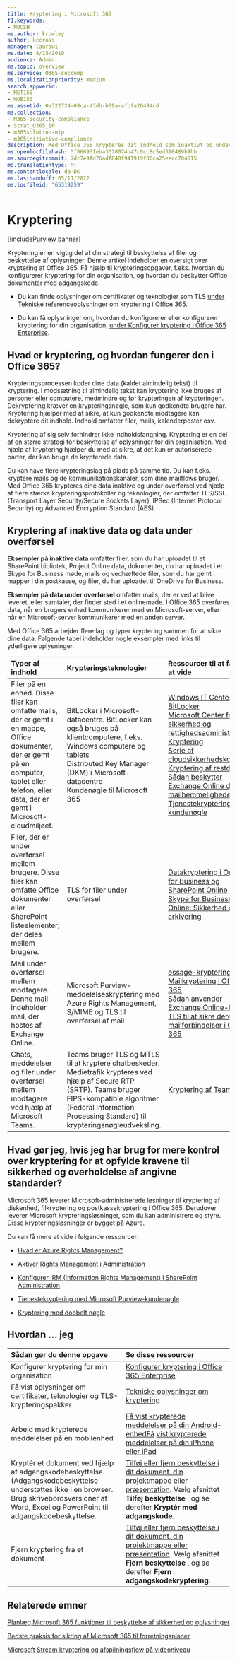 ```yaml
---
title: Kryptering i Microsoft 365
f1.keywords:
- NOCSH
ms.author: krowley
author: kccross
manager: laurawi
ms.date: 8/15/2019
audience: Admin
ms.topic: overview
ms.service: O365-seccomp
ms.localizationpriority: medium
search.appverid:
- MET150
- MOE150
ms.assetid: 0a322724-08ca-43db-b69a-afbfa20484cd
ms.collection:
- M365-security-compliance
- Strat_O365_IP
- m365solution-mip
- m365initiative-compliance
description: Med Office 365 krypteres dit indhold som inaktivt og under overførsel med den stærkeste kryptering, de protokoller og teknologier, der er tilgængelige. Få et overblik over kryptering i Office 365.
ms.openlocfilehash: 5f866931eba3078074b47c9cc8c5ed310489b9bb
ms.sourcegitcommit: 7dc7e9fd76adf848f941919f86ca25eecc704015
ms.translationtype: MT
ms.contentlocale: da-DK
ms.lasthandoff: 05/11/2022
ms.locfileid: "65319259"
---
```

# <a name="encryption"></a>Kryptering

[!include[Purview banner](../includes/purview-rebrand-banner.md)]

Kryptering er en vigtig del af din strategi til beskyttelse af filer og beskyttelse af oplysninger. Denne artikel indeholder en oversigt over kryptering af Office 365. Få hjælp til krypteringsopgaver, f.eks. hvordan du konfigurerer kryptering for din organisation, og hvordan du beskytter Office dokumenter med adgangskode.
  
- Du kan finde oplysninger om certifikater og teknologier som TLS [under Tekniske referenceoplysninger om kryptering i Office 365](technical-reference-details-about-encryption.md).

- Du kan få oplysninger om, hvordan du konfigurerer eller konfigurerer kryptering for din organisation, [under Konfigurer kryptering i Office 365 Enterprise](set-up-encryption.md).

## <a name="what-is-encryption-and-how-does-it-work-in-office-365"></a>Hvad er kryptering, og hvordan fungerer den i Office 365?

Krypteringsprocessen koder dine data (kaldet almindelig tekst) til kryptering. I modsætning til almindelig tekst kan kryptering ikke bruges af personer eller computere, medmindre og før krypteringen af krypteringen. Dekryptering kræver en krypteringsnøgle, som kun godkendte brugere har. Kryptering hjælper med at sikre, at kun godkendte modtagere kan dekryptere dit indhold. Indhold omfatter filer, mails, kalenderposter osv.
  
Kryptering af sig selv forhindrer ikke indholdsfangning. Kryptering er en del af en større strategi for beskyttelse af oplysninger for din organisation. Ved hjælp af kryptering hjælper du med at sikre, at det kun er autoriserede parter, der kan bruge de krypterede data.
  
Du kan have flere krypteringslag på plads på samme tid. Du kan f.eks. kryptere mails og de kommunikationskanaler, som dine mailflows bruger. Med Office 365 krypteres dine data inaktive og under overførsel ved hjælp af flere stærke krypteringsprotokoller og teknologier, der omfatter TLS/SSL (Transport Layer Security/Secure Sockets Layer), IPSec (Internet Protocol Security) og Advanced Encryption Standard (AES).
  
## <a name="encryption-for-data-at-rest-and-data-in-transit"></a>Kryptering af inaktive data og data under overførsel

 **Eksempler på inaktive data** omfatter filer, som du har uploadet til et SharePoint bibliotek, Project Online data, dokumenter, du har uploadet i et Skype for Business møde, mails og vedhæftede filer, som du har gemt i mapper i din postkasse, og filer, du har uploadet til OneDrive for Business.
  
 **Eksempler på data under overførsel** omfatter mails, der er ved at blive leveret, eller samtaler, der finder sted i et onlinemøde. I Office 365 overføres data, når en brugers enhed kommunikerer med en Microsoft-server, eller når en Microsoft-server kommunikerer med en anden server.
  
Med Office 365 arbejder flere lag og typer kryptering sammen for at sikre dine data. Følgende tabel indeholder nogle eksempler med links til yderligere oplysninger.
  
|**Typer af indhold**|**Krypteringsteknologier**|**Ressourcer til at få mere at vide**|
|:-----|:-----|:-----|
|Filer på en enhed. Disse filer kan omfatte mails, der er gemt i en mappe, Office dokumenter, der er gemt på en computer, tablet eller telefon, eller data, der er gemt i Microsoft-cloudmiljøet.  <br/> |BitLocker i Microsoft-datacentre. BitLocker kan også bruges på klientcomputere, f.eks. Windows computere og tablets  <br/> Distributed Key Manager (DKM) i Microsoft-datacentre  <br/> Kundenøgle til Microsoft 365  <br/> |[Windows IT Center: BitLocker](/windows/device-security/bitlocker/bitlocker-overview) <br/> [Microsoft Center for sikkerhed og rettighedsadministration: Kryptering](https://www.microsoft.com/TrustCenter/Security/Encryption) <br/> [Serie af cloudsikkerhedskontroller: Kryptering af restdata](https://blogs.microsoft.com/microsoftsecure/2015/09/10/cloud-security-controls-series-encrypting-data-at-rest) <br/> [Sådan beskytter Exchange Online dine mailhemmeligheder](exchange-online-secures-email-secrets.md) <br/> [Tjenestekryptering med kundenøgle](customer-key-overview.md) <br/> |
|Filer, der er under overførsel mellem brugere. Disse filer kan omfatte Office dokumenter eller SharePoint listeelementer, der deles mellem brugere.  <br/> |TLS for filer under overførsel  <br/> |[Datakryptering i OneDrive for Business og SharePoint Online](data-encryption-in-odb-and-spo.md) <br/> [Skype for Business Online: Sikkerhed og arkivering](/office365/servicedescriptions/skype-for-business-online-service-description/skype-for-business-online-features) <br/> |
|Mail under overførsel mellem modtagere. Denne mail indeholder mail, der hostes af Exchange Online.  <br/> |Microsoft Purview-meddelelseskryptering med Azure Rights Management, S/MIME og TLS til overførsel af mail  <br/> |[essage-kryptering](ome.md) <br/> [Mailkryptering i Office 365](email-encryption.md) <br/> [Sådan anvender Exchange Online-brugere TLS til at sikre deres mailforbindelser i Office 365](exchange-online-uses-tls-to-secure-email-connections.md) <br/> |
|Chats, meddelelser og filer under overførsel mellem modtagere ved hjælp af Microsoft Teams. <br/> |Teams bruger TLS og MTLS til at kryptere chatbeskeder. Medietrafik krypteres ved hjælp af Secure RTP (SRTP). Teams bruger FIPS-kompatible algoritmer (Federal Information Processing Standard) til krypteringsnøgleudveksling. <br/> |[Kryptering af Teams](/microsoftteams/teams-security-guide#encryption-for-teams) <br/> |

## <a name="what-if-i-need-more-control-over-encryption-to-meet-security-and-compliance-requirements"></a>Hvad gør jeg, hvis jeg har brug for mere kontrol over kryptering for at opfylde kravene til sikkerhed og overholdelse af angivne standarder?

Microsoft 365 leverer Microsoft-administrerede løsninger til kryptering af diskenhed, filkryptering og postkassekryptering i Office 365. Derudover leverer Microsoft krypteringsløsninger, som du kan administrere og styre. Disse krypteringsløsninger er bygget på Azure.
  
Du kan få mere at vide i følgende ressourcer:
  
- [Hvad er Azure Rights Management?](/information-protection/understand-explore/what-is-azure-rms)

- [Aktivér Rights Management i Administration](../enterprise/activate-rms-in-microsoft-365.md)

- [Konfigurer IRM (Information Rights Management) i SharePoint Administration](set-up-irm-in-sp-admin-center.md)

- [Tjenestekryptering med Microsoft Purview-kundenøgle](customer-key-overview.md)

- [Kryptering med dobbelt nøgle](double-key-encryption.md)

## <a name="how-do-i"></a>Hvordan ... jeg

|**Sådan gør du denne opgave**|**Se disse ressourcer**|
|:-----|:-----|
|Konfigurer kryptering for min organisation|[Konfigurer kryptering i Office 365 Enterprise](set-up-encryption.md)|
|Få vist oplysninger om certifikater, teknologier og TLS-krypteringspakker|[Tekniske oplysninger om kryptering](technical-reference-details-about-encryption.md)|
|Arbejd med krypterede meddelelser på en mobilenhed|[Få vist krypterede meddelelser på din Android-enhedFå](https://support.office.com/article/83d60f17-2305-407a-a762-7d518401fdeb) [vist krypterede meddelelser på din iPhone eller iPad](https://support.microsoft.com/en-us/office/view-protected-messages-on-your-iphone-or-ipad-4d631321-0d26-4bcc-a483-d294dd0b1caf)|
|Kryptér et dokument ved hjælp af adgangskodebeskyttelse. (Adgangskodebeskyttelse understøttes ikke i en browser. Brug skrivebordsversioner af Word, Excel og PowerPoint til adgangskodebeskyttelse. |[Tilføj eller fjern beskyttelse i dit dokument, din projektmappe eller præsentation](https://support.office.com/article/05084cc3-300d-4c1a-8416-38d3e37d6826). Vælg afsnittet **Tilføj beskyttelse** , og se derefter **Kryptér med adgangskode**.|
|Fjern kryptering fra et dokument|[Tilføj eller fjern beskyttelse i dit dokument, din projektmappe eller præsentation](https://support.office.com/article/05084cc3-300d-4c1a-8416-38d3e37d6826). Vælg afsnittet **Fjern beskyttelse** , og se derefter **Fjern adgangskodekryptering**.  |

## <a name="related-topics"></a>Relaterede emner

[Planlæg Microsoft 365 funktioner til beskyttelse af sikkerhed og oplysninger](plan-for-security-and-compliance.md)

[Bedste praksis for sikring af Microsoft 365 til forretningsplaner](/office365/admin/security-and-compliance/secure-your-business-data)

[Microsoft Stream kryptering og afspilningsflow på videoniveau](/stream/network-overview#video-level-encryption-and-playback-flow)
